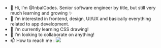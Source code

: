 - 👋 Hi, I’m @InbalCodes. Senior software engineer by title, but still very much learning and growing ✨
- 👀 I’m interested in frontend, design, UI/UX and basically everything related to app development.
- 🌱 I’m currently learning CSS drawing!
- 💞️ I’m looking to collaborate on anything!
- 📫 How to reach me : <a href="mailto:inbal.ser@gmail.com?"><img src="https://img.shields.io/badge/gmail-%23DD0031.svg?&style=for-the-badge&logo=gmail&logoColor=white"/></a>



